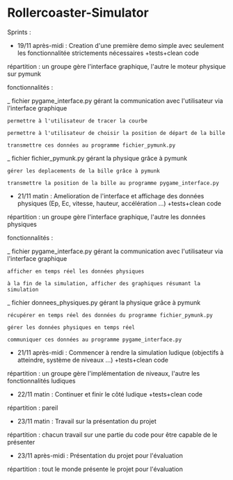 # Rollercoaster-Simulator

Sprints :


- 19/11 après-midi :
Creation d'une première demo simple avec seulement les fonctionnalitée strictements nécessaires +tests+clean code

répartition : un groupe gère l'interface graphique, l'autre le moteur physique sur pymunk

fonctionnalités : 

_ fichier pygame_interface.py gérant la communication avec l'utilisateur via l'interface graphique

    permettre à l'utilisateur de tracer la courbe
    
    permettre à l'utilisateur de choisir la position de départ de la bille
    
    transmettre ces données au programme fichier_pymunk.py
                  
_ fichier fichier_pymunk.py gérant la physique grâce à pymunk

    gérer les deplacements de la bille grâce à pymunk
    
    transmettre la position de la bille au programme pygame_interface.py

- 21/11 matin :
Amelioration de l'interface et affichage des données physiques (Ep, Ec, vitesse, hauteur, accélération ...) +tests+clean code

répartition : un groupe gère l'interface graphique, l'autre les données physiques

fonctionnalités : 

_ fichier pygame_interface.py gérant la communication avec l'utilisateur via l'interface graphique

    afficher en temps réel les données physiques
    
    à la fin de la simulation, afficher des graphiques résumant la simulation
                  
_ fichier donnees_physiques.py gérant la physique grâce à pymunk

    récupérer en temps réel des données du programme fichier_pymunk.py

    gérer les données physiques en temps réel
    
    communiquer ces données au programme pygame_interface.py

- 21/11 après-midi :
Commencer à rendre la simulation ludique (objectifs à atteindre, système de niveaux ...) +tests+clean code

répartition : un groupe gère l'implémentation de niveaux, l'autre les fonctionnalités ludiques

- 22/11 matin :
Continuer et finir le côté ludique +tests+clean code

répartition : pareil

- 23/11 matin :
Travail sur la présentation du projet

répartition : chacun travail sur une partie du code pour être capable de le présenter

- 23/11 après-midi :
Présentation du projet pour l'évaluation

répartition : tout le monde présente le projet pour l'évaluation

